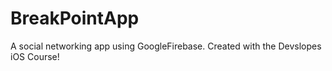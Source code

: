 # BreakPointApp
A social networking app using GoogleFirebase.
Created with the Devslopes iOS Course!
